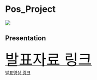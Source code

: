 # Pos_Project
<img src="https://user-images.githubusercontent.com/73145516/103863192-bea26e80-5103-11eb-8e3a-4e40e2ba64f8.JPG" style="max-width:100%;">

## Presentation
<a href = "https://docs.google.com/presentation/d/1RFZxadwfnu8W2c8_xb_9XgfI9Z8K3Ij0mkz4LNmmAR8/edit?usp=sharing"><font size="24px" color="black"> 발표자료 링크 </a></font><br>
<a href = "https://www.youtube.com/watch?v=MucPpfd6e2Q&list=PLbRwey7PnpExfXIGqwxazO2N5Vsnjx-gQ&index=7"> 발표영상 링크 </a>
